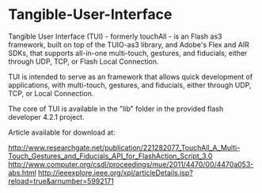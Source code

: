 # Tangible-User-Interface
Tangible User Interface (TUI) - formerly touchAll - is an Flash as3 framework, built on top of the TUIO-as3 library, and Adobe's Flex and AIR SDKs, that supports all-in-one multi-touch, gestures, and fiducials, either through UDP, TCP, or Flash Local Connection.

TUI is intended to serve as an framework that allows quick development of applications, with multi-touch, gestures, and fiducials, either through UDP, TCP, or Local Connection.

The core of TUI is available in the "lib" folder in the provided flash developer 4.2.1 project.

Article available for download at:

http://www.researchgate.net/publication/221282077_TouchAll_A_Multi-Touch_Gestures_and_Fiducials_API_for_FlashAction_Script_3.0
http://www.computer.org/csdl/proceedings/mue/2011/4470/00/4470a053-abs.html
http://ieeexplore.ieee.org/xpl/articleDetails.jsp?reload=true&arnumber=5992171
